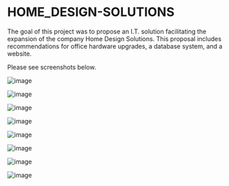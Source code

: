 # HOME_DESIGN-SOLUTIONS

The goal of this project was to propose an I.T. solution facilitating the expansion of the company Home Design Solutions. This proposal includes recommendations for office hardware upgrades, a database system, and a website.

Please see screenshots below.

![image](https://user-images.githubusercontent.com/64626849/186519880-adc05d21-a657-4477-8b40-78245fe1db52.png)

![image](https://user-images.githubusercontent.com/64626849/186519971-86c0d783-8137-4b36-ae69-551ccd80082e.png)

![image](https://user-images.githubusercontent.com/64626849/186520014-f942f7dd-c8a3-49f7-aebb-0ae007de524e.png)

![image](https://user-images.githubusercontent.com/64626849/186520073-2e8093bf-b6fb-4322-af42-bc95e6053fa9.png)

![image](https://user-images.githubusercontent.com/64626849/186520123-20fe8887-ea28-4cda-ace0-6ce231043fe4.png)

![image](https://user-images.githubusercontent.com/64626849/186520148-372f553a-f887-4deb-8cb7-bf5ac4b8a6cf.png)

![image](https://user-images.githubusercontent.com/64626849/186520699-46d5a7e8-837b-4abb-b29f-e5454d81f947.png)

![image](https://user-images.githubusercontent.com/64626849/186520803-bb489b0d-3486-4c81-84a3-630dc6da6423.png)
